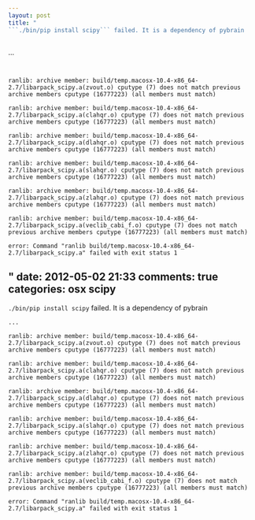 ```yaml
---
layout: post
title: "
```./bin/pip install scipy``` failed. It is a dependency of pybrain



```
...
```


ranlib: archive member: build/temp.macosx-10.4-x86_64-2.7/libarpack_scipy.a(zvout.o) cputype (7) does not match previous archive members cputype (16777223) (all members must match)

ranlib: archive member: build/temp.macosx-10.4-x86_64-2.7/libarpack_scipy.a(clahqr.o) cputype (7) does not match previous archive members cputype (16777223) (all members must match)

ranlib: archive member: build/temp.macosx-10.4-x86_64-2.7/libarpack_scipy.a(dlahqr.o) cputype (7) does not match previous archive members cputype (16777223) (all members must match)

ranlib: archive member: build/temp.macosx-10.4-x86_64-2.7/libarpack_scipy.a(slahqr.o) cputype (7) does not match previous archive members cputype (16777223) (all members must match)

ranlib: archive member: build/temp.macosx-10.4-x86_64-2.7/libarpack_scipy.a(zlahqr.o) cputype (7) does not match previous archive members cputype (16777223) (all members must match)

ranlib: archive member: build/temp.macosx-10.4-x86_64-2.7/libarpack_scipy.a(veclib_cabi_f.o) cputype (7) does not match previous archive members cputype (16777223) (all members must match)

error: Command "ranlib build/temp.macosx-10.4-x86_64-2.7/libarpack_scipy.a" failed with exit status 1
```
"
date: 2012-05-02 21:33
comments: true
categories: osx scipy
---

```./bin/pip install scipy``` failed. It is a dependency of pybrain



```
...

ranlib: archive member: build/temp.macosx-10.4-x86_64-2.7/libarpack_scipy.a(zvout.o) cputype (7) does not match previous archive members cputype (16777223) (all members must match)

ranlib: archive member: build/temp.macosx-10.4-x86_64-2.7/libarpack_scipy.a(clahqr.o) cputype (7) does not match previous archive members cputype (16777223) (all members must match)

ranlib: archive member: build/temp.macosx-10.4-x86_64-2.7/libarpack_scipy.a(dlahqr.o) cputype (7) does not match previous archive members cputype (16777223) (all members must match)

ranlib: archive member: build/temp.macosx-10.4-x86_64-2.7/libarpack_scipy.a(slahqr.o) cputype (7) does not match previous archive members cputype (16777223) (all members must match)

ranlib: archive member: build/temp.macosx-10.4-x86_64-2.7/libarpack_scipy.a(zlahqr.o) cputype (7) does not match previous archive members cputype (16777223) (all members must match)

ranlib: archive member: build/temp.macosx-10.4-x86_64-2.7/libarpack_scipy.a(veclib_cabi_f.o) cputype (7) does not match previous archive members cputype (16777223) (all members must match)

error: Command "ranlib build/temp.macosx-10.4-x86_64-2.7/libarpack_scipy.a" failed with exit status 1
```

